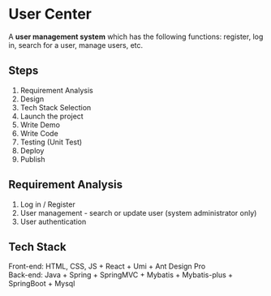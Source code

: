 # User Center
A **user management system** which has the following functions: register, log in, search for a user, manage users, etc.


## Steps
1. Requirement Analysis
2. Design
3. Tech Stack Selection
4. Launch the project
5. Write Demo
6. Write Code
7. Testing (Unit Test)
8. Deploy
9. Publish

## Requirement Analysis
1. Log in / Register
2. User management - search or update user (system administrator only)
3. User authentication

## Tech Stack
Front-end: HTML, CSS, JS + React + Umi + Ant Design Pro <br>
Back-end: Java + Spring + SpringMVC + Mybatis + Mybatis-plus + SpringBoot + Mysql
